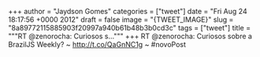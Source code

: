
+++
author = "Jaydson Gomes"
categories = ["tweet"]
date = "Fri Aug 24 18:17:56 +0000 2012"
draft = false
image = "{TWEET_IMAGE}"
slug = "8a89772115885903f20997a940b61b48b3b0cd3c"
tags = ["tweet"]
title = """RT @zenorocha: Curiosos s..."""
+++
RT @zenorocha: Curiosos sobre a BrazilJS Weekly? ~ http://t.co/QaGnNC1g ~ #novoPost
